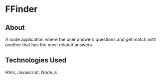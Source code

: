 # FFinder

## About
A node application where the user answers questions and get match with another that has the most related answers

## Technologies Used
Html, Javascript, Node.js
